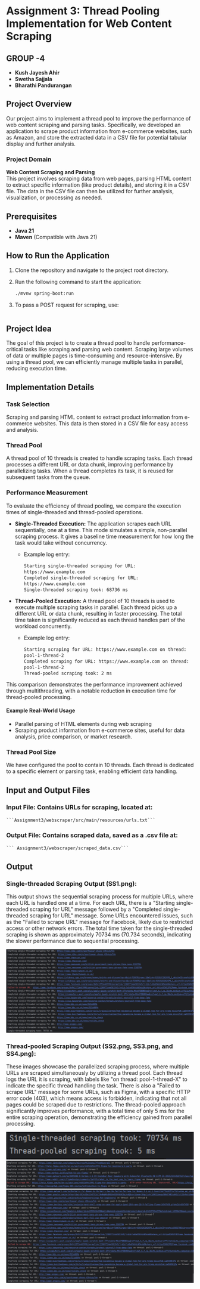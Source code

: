 # Assignment 3: Thread Pooling Implementation for Web Content Scraping

## GROUP -4

- **Kush Jayesh Ahir**
- **Swetha Sajjala**
- **Bharathi Pandurangan**

## Project Overview

Our project aims to implement a thread pool to improve the performance of web content scraping and parsing tasks. Specifically, we developed an application to scrape product information from e-commerce websites, such as Amazon, and store the extracted data in a CSV file for potential tabular display and further analysis.

### Project Domain

**Web Content Scraping and Parsing**  
This project involves scraping data from web pages, parsing HTML content to extract specific information (like product details), and storing it in a CSV file. The data in the CSV file can then be utilized for further analysis, visualization, or processing as needed.

## Prerequisites

- **Java 21**
- **Maven** (Compatible with Java 21)

## How to Run the Application

1. Clone the repository and navigate to the project root directory.
2. Run the following command to start the application:
   ```bash
   ./mvnw spring-boot:run
   ```
3. To pass a POST request for scraping, use:

   ```curl -i -X POST "http://localhost:8080/api/scrape/file"

   ```

## Project Idea

The goal of this project is to create a thread pool to handle performance-critical tasks like scraping and parsing web content. Scraping large volumes of data or multiple pages is time-consuming and resource-intensive. By using a thread pool, we can efficiently manage multiple tasks in parallel, reducing execution time.

## Implementation Details

### Task Selection

Scraping and parsing HTML content to extract product information from e-commerce websites. This data is then stored in a CSV file for easy access and analysis.

### Thread Pool

A thread pool of 10 threads is created to handle scraping tasks. Each thread processes a different URL or data chunk, improving performance by parallelizing tasks. When a thread completes its task, it is reused for subsequent tasks from the queue.

### Performance Measurement

To evaluate the efficiency of thread pooling, we compare the execution times of single-threaded and thread-pooled operations.

- **Single-Threaded Execution:** The application scrapes each URL sequentially, one at a time. This mode simulates a simple, non-parallel scraping process. It gives a baseline time measurement for how long the task would take without concurrency.

  - Example log entry:
    ```
    Starting single-threaded scraping for URL: https://www.example.com
    Completed single-threaded scraping for URL: https://www.example.com
    Single-threaded scraping took: 68736 ms
    ```

- **Thread-Pooled Execution:** A thread pool of 10 threads is used to execute multiple scraping tasks in parallel. Each thread picks up a different URL or data chunk, resulting in faster processing. The total time taken is significantly reduced as each thread handles part of the workload concurrently.
  - Example log entry:
    ```
    Starting scraping for URL: https://www.example.com on thread: pool-1-thread-2
    Completed scraping for URL: https://www.example.com on thread: pool-1-thread-2
    Thread-pooled scraping took: 2 ms
    ```

This comparison demonstrates the performance improvement achieved through multithreading, with a notable reduction in execution time for thread-pooled processing.

#### Example Real-World Usage

- Parallel parsing of HTML elements during web scraping
- Scraping product information from e-commerce sites, useful for data analysis, price comparison, or market research.

### Thread Pool Size

We have configured the pool to contain 10 threads. Each thread is dedicated to a specific element or parsing task, enabling efficient data handling.

## Input and Output Files

### Input File: Contains URLs for scraping, located at:

    ```Assignment3/webscraper/src/main/resources/urls.txt```

### Output File: Contains scraped data, saved as a .csv file at:

    ``` Assignment3/webscraper/scraped_data.csv```

## Output

### Single-threaded Scraping Output (SS1.png):

This output shows the sequential scraping process for multiple URLs, where each URL is handled one at a time.
For each URL, there is a "Starting single-threaded scraping for URL" message followed by a "Completed single-threaded scraping for URL" message.
Some URLs encountered issues, such as the "Failed to scrape URL" message for Facebook, likely due to restricted access or other network errors.
The total time taken for the single-threaded scraping is shown as approximately 70734 ms (70.734 seconds), indicating the slower performance due to sequential processing.

![Single-threaded Scraping Output](Images/SS1.png)

### Thread-pooled Scraping Output (SS2.png, SS3.png, and SS4.png):

These images showcase the parallelized scraping process, where multiple URLs are scraped simultaneously by utilizing a thread pool.
Each thread logs the URL it is scraping, with labels like "on thread: pool-1-thread-X" to indicate the specific thread handling the task.
There is also a "Failed to scrape URL" message for some URLs, such as Figma, with a specific HTTP error code (403), which means access is forbidden, indicating that not all pages could be scraped due to restrictions.
The thread-pooled approach significantly improves performance, with a total time of only 5 ms for the entire scraping operation, demonstrating the efficiency gained from parallel processing.

![Thread-pooled Scraping Output - Part 1](Images/SS2.png)
![Thread-pooled Scraping Output - Part 2](Images/SS3.png)
![Thread-pooled Scraping Output - Part 3](Images/SS4.png)
